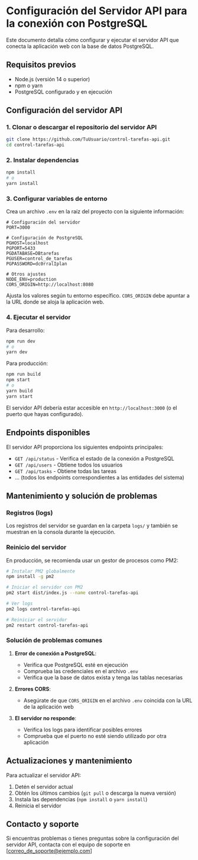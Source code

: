 
# Configuración del Servidor API para la conexión con PostgreSQL

Este documento detalla cómo configurar y ejecutar el servidor API que conecta la aplicación web con la base de datos PostgreSQL.

## Requisitos previos

- Node.js (versión 14 o superior)
- npm o yarn
- PostgreSQL configurado y en ejecución

## Configuración del servidor API

### 1. Clonar o descargar el repositorio del servidor API

```bash
git clone https://github.com/TuUsuario/control-tarefas-api.git
cd control-tarefas-api
```

### 2. Instalar dependencias

```bash
npm install
# o
yarn install
```

### 3. Configurar variables de entorno

Crea un archivo `.env` en la raíz del proyecto con la siguiente información:

```
# Configuración del servidor
PORT=3000

# Configuración de PostgreSQL
PGHOST=localhost
PGPORT=5433
PGDATABASE=DBtarefas
PGUSER=control_de_tarefas
PGPASSWORD=dc0rralIplan

# Otros ajustes
NODE_ENV=production
CORS_ORIGIN=http://localhost:8080
```

Ajusta los valores según tu entorno específico. `CORS_ORIGIN` debe apuntar a la URL donde se aloja la aplicación web.

### 4. Ejecutar el servidor

Para desarrollo:
```bash
npm run dev
# o
yarn dev
```

Para producción:
```bash
npm run build
npm start
# o
yarn build
yarn start
```

El servidor API debería estar accesible en `http://localhost:3000` (o el puerto que hayas configurado).

## Endpoints disponibles

El servidor API proporciona los siguientes endpoints principales:

- `GET /api/status` - Verifica el estado de la conexión a PostgreSQL
- `GET /api/users` - Obtiene todos los usuarios
- `GET /api/tasks` - Obtiene todas las tareas
- ... (todos los endpoints correspondientes a las entidades del sistema)

## Mantenimiento y solución de problemas

### Registros (logs)

Los registros del servidor se guardan en la carpeta `logs/` y también se muestran en la consola durante la ejecución.

### Reinicio del servidor

En producción, se recomienda usar un gestor de procesos como PM2:

```bash
# Instalar PM2 globalmente
npm install -g pm2

# Iniciar el servidor con PM2
pm2 start dist/index.js --name control-tarefas-api

# Ver logs
pm2 logs control-tarefas-api

# Reiniciar el servidor
pm2 restart control-tarefas-api
```

### Solución de problemas comunes

1. **Error de conexión a PostgreSQL**:
   - Verifica que PostgreSQL esté en ejecución
   - Comprueba las credenciales en el archivo `.env`
   - Verifica que la base de datos exista y tenga las tablas necesarias

2. **Errores CORS**:
   - Asegúrate de que `CORS_ORIGIN` en el archivo `.env` coincida con la URL de la aplicación web

3. **El servidor no responde**:
   - Verifica los logs para identificar posibles errores
   - Comprueba que el puerto no esté siendo utilizado por otra aplicación

## Actualizaciones y mantenimiento

Para actualizar el servidor API:

1. Detén el servidor actual
2. Obtén los últimos cambios (`git pull` o descarga la nueva versión)
3. Instala las dependencias (`npm install` o `yarn install`)
4. Reinicia el servidor

## Contacto y soporte

Si encuentras problemas o tienes preguntas sobre la configuración del servidor API, contacta con el equipo de soporte en [correo_de_soporte@ejemplo.com]
